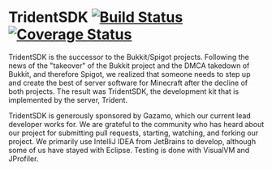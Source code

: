 TridentSDK [![Build Status](https://travis-ci.org/TridentSDK/TridentSDK.svg?branch=bleeding-edge)](https://travis-ci.org/TridentSDK/TridentSDK) [![Coverage Status](https://coveralls.io/repos/TridentSDK/TridentSDK/badge.png?branch=bleeding-edge)](https://coveralls.io/r/TridentSDK/TridentSDK?branch=bleeding-edge)
=========

TridentSDK is the successor to the Bukkit/Spigot projects. Following the news of the "takeover" of the Bukkit project and the DMCA takedown of Bukkit, and therefore Spigot, we realized that someone needs to step up and create the best of server software for Minecraft after the decline of both projects. The result was TridentSDK, the development kit that is implemented by the server, Trident.

TridentSDK is generously sponsored by Gazamo, which our current lead developer works for. We are grateful to the community who has heard about our project for submitting pull requests, starting, watching, and forking our project. We primarily use IntelliJ IDEA from JetBrains to develop, although some of us have stayed with Eclipse. Testing is done with VisualVM and JProfiler.
